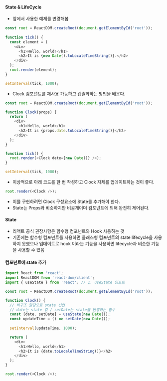 #### State & LifeCycle ####
- 앞에서 사용한 예제를 변경해봄
```javascript
const root = ReactDOM.createRoot(document.getElementById('root'));
  
function tick() {
  const element = (
    <div>
      <h1>Hello, world!</h1>
      <h2>It is {new Date().toLocaleTimeString()}.</h2>
    </div>
  );
  root.render(element);
}

setInterval(tick, 1000);
```

- Clock 컴포넌트를 재사용 가능하고 캡슐화하는 방법을 배운다.
```javascript
const root = ReactDOM.createRoot(document.getElementById('root'));

function Clock(props) {
  return (
    <div>
      <h1>Hello, world</h1>
      <h2>It is {props.date.toLocaleTimeString()}</h2>
    </div>
  );
}

function tick() {
  root.render(<Clock date={new Date()} />);
}

setInterval(tick, 1000);
```
- 이상적으로 아래 코드를 한 번 작성하고 Clock 자체를 업데이트하는 것이 좋다.

```javascript
root.render(<Clock />);
```

- 이를 구현하려면 Clock 구성요소에 State를 추가해야 한다.
- State는 Props와 비슷하지만 비공개이며 컴포넌트에 의해 완전히 제어된다.

#### State ####
- 리액트 공식 권장사항은 함수형 컴포넌트와 Hook 사용하는 것
- 기존에는 함수형 컴포넌트를 사용하면 클래스형 컴포넌트의 state lifecycle을 사용하지 못했으나 업데이트로 hook 이라는 기능을 사용하면 lifecycle과 비슷한 기능을 사용할 수 있음

#### 컴포넌트에 state 추가 ####
```javascript
import React from 'react';
import ReactDOM from 'react-dom/client';
import { useState } from 'react'; // 1. useState 임포트

const root = ReactDOM.createRoot(document.getElementById('root'));

function Clock() {
  // 비구조 할당으로 state 선언
  // date는 state 값 / setDate는 state를 변경하는 함수
  const [date, setDate] = useState(new Date());
  const updateTime = () => setDate(new Date());
  
  setInterval(updateTime, 1000);

  return (
    <div>
      <h1>Hello, world</h1>
      <h2>It is {date.toLocaleTimeString()}</h2>
    </div>
  );
}

root.render(<Clock />);
```